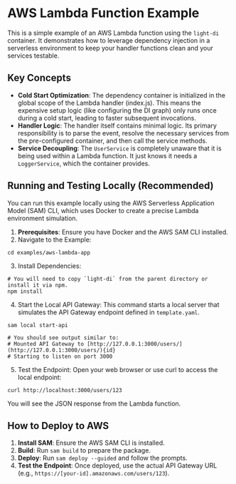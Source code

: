 # AWS Lambda Function Example
This is a simple example of an AWS Lambda function using the `light-di` container. It demonstrates how to leverage dependency injection in a serverless environment to keep your handler functions clean and your services testable.

## Key Concepts
* **Cold Start Optimization**: The dependency container is initialized in the global scope of the Lambda handler (index.js). This means the expensive setup logic (like configuring the DI graph) only runs once during a cold start, leading to faster subsequent invocations.
* **Handler Logic**: The handler itself contains minimal logic. Its primary responsibility is to parse the event, resolve the necessary services from the pre-configured container, and then call the service methods.
* **Service Decoupling**: The `UserService` is completely unaware that it is being used within a Lambda function. It just knows it needs a `LoggerService`, which the container provides.

## Running and Testing Locally (Recommended)
You can run this example locally using the AWS Serverless Application Model (SAM) CLI, which uses Docker to create a precise Lambda environment simulation.
1. **Prerequisites**: Ensure you have Docker and the AWS SAM CLI installed.
2. Navigate to the Example:
```
cd examples/aws-lambda-app
```
3. Install Dependencies:
```
# You will need to copy `light-di` from the parent directory or install it via npm.
npm install
```
4. Start the Local API Gateway: This command starts a local server that simulates the API Gateway endpoint defined in `template.yaml`.
```
sam local start-api

# You should see output similar to:
# Mounted API Gateway to [http://127.0.0.1:3000/users/](http://127.0.0.1:3000/users/){id}
# Starting to listen on port 3000
```
5. Test the Endpoint: Open your web browser or use curl to access the local endpoint:
```
curl http://localhost:3000/users/123
```
You will see the JSON response from the Lambda function.

## How to Deploy to AWS
1. **Install SAM**: Ensure the AWS SAM CLI is installed.
2. **Build**: Run `sam build` to prepare the package.
3. **Deploy**: Run `sam deploy --guided` and follow the prompts.
4. **Test the Endpoint**: Once deployed, use the actual API Gateway URL (e.g., `https://[your-id].amazonaws.com/users/123`).